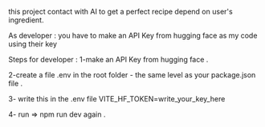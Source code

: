 

this project contact with AI to get a perfect recipe depend on user's ingredient.

As developer : 
you have to make an API Key from hugging face as my code using their key 

Steps for developer : 
1-make an API Key from hugging face .

2-create a file .env in the root folder - the same level as your package.json file . 

3- write this in the .env file
 VITE_HF_TOKEN=write_your_key_here
 
4- run => npm run dev again .

